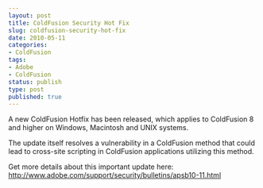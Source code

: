 ```yaml
---
layout: post
title: ColdFusion Security Hot Fix
slug: coldfusion-security-hot-fix
date: 2010-05-11
categories:
- ColdFusion
tags:
- Adobe
- ColdFusion
status: publish
type: post
published: true
---
```

<p>A new ColdFusion Hotfix has been released, which applies to ColdFusion 8 and higher on Windows, Macintosh and UNIX systems.</p>
<p>The update itself resolves a vulnerability in a ColdFusion method that could lead to cross-site scripting in ColdFusion applications utilizing this method.</p>
<p>Get more details about this important update here: <a title="ColdFusion Security Hotfix" href="http://www.adobe.com/support/security/bulletins/apsb10-11.html" target="_blank">http://www.adobe.com/support/security/bulletins/apsb10-11.html</a></p>
